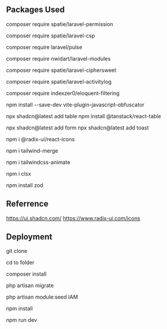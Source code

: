 ## Packages Used

composer require spatie/laravel-permission

composer require spatie/laravel-csp

composer require laravel/pulse

composer require nwidart/laravel-modules

composer require spatie/laravel-ciphersweet

composer require spatie/laravel-activitylog

composer require indexzer0/eloquent-filtering


npm install --save-dev vite-plugin-javascript-obfuscator

npx shadcn@latest add table
npm install @tanstack/react-table

npx shadcn@latest add form
npx shadcn@latest add toast

npm i @radix-ui/react-icons

npm i tailwind-merge

npm i tailwindcss-animate

npm i clsx

npm install zod


## Referrence

https://ui.shadcn.com/
https://www.radix-ui.com/icons


## Deployment

git clone

cd to folder

composer install

php artisan migrate

php artisan module:seed IAM

npm install

npm run dev

